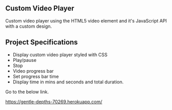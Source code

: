 
## Custom Video Player

Custom video player using the HTML5 video element and it's JavaScript API with a custom design.

## Project Specifications

- Display custom video player styled with CSS
- Play/pause
- Stop
- Video progress bar
- Set progress bar time
- Display time in mins and seconds and total duration.


Go to the below link.

https://gentle-depths-70269.herokuapp.com/

